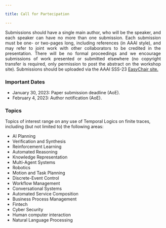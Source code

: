 ```yaml
---

title: Call for Partecipation

---
```


<p align="justify">
 Submissions should have a single main author, who will be the speaker, and each speaker can have no more than one submission. Each submission must be one- or two-pages long, including references (in AAAI style), and may refer to joint work with other collaborators to be credited in the presentation. There will be no formal proceedings and we encourage submissions of work presented or submitted elsewhere (no copyright transfer is required, only permission to post the abstract on the workshop site). Submissions should be uploaded via the AAAI SSS-23 
<a href="https://easychair.org/conferences/?conf=sss23" target="_blank" > EasyChair site.</a>
</p>

<h3>Important Dates</h3>
<ul>
  <li> January 30, 2023: Paper submission deadline (AoE). </li> 
  <li> February 4, 2023: Author notification (AoE). </li>
</ul>

<h3>Topics</h3>

Topics of interest range on any use of Temporal Logics on finite traces, including (but not limited to) the following areas:
<ul>
  <li>AI Planning</li> 
  <li>Verification and Synthesis</li> 
  <li>Reinforcement Learning</li> 
  <li>Automated Reasoning</li> 
  <li>Knowledge Representation</li> 
  <li>Multi-Agent Systems</li> 
  <li>Robotics</li> 
  <li>Motion and Task Planning </li> 
  <li>Discrete-Event Control</li> 
  <li>Workflow Management</li> 
  <li>Conversational Systems  </li> 
  <li>Automated Service Composition</li> 
  <li>Business Process Management</li> 
  <li>Fintech</li> 
  <li>Cyber Security</li> 
  <li>Human computer interaction</li> 
  <li>Natural Language Processing</li> 
</ul>



